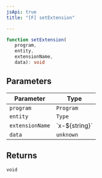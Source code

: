 ```yaml
---
jsApi: true
title: "[F] setExtension"

---
```

```ts
function setExtension(
   program, 
   entity, 
   extensionName, 
   data): void
```

## Parameters

| Parameter | Type |
| ------ | ------ |
| `program` | `Program` |
| `entity` | `Type` |
| `extensionName` | \`x-$\{string\}\` |
| `data` | `unknown` |

## Returns

`void`
